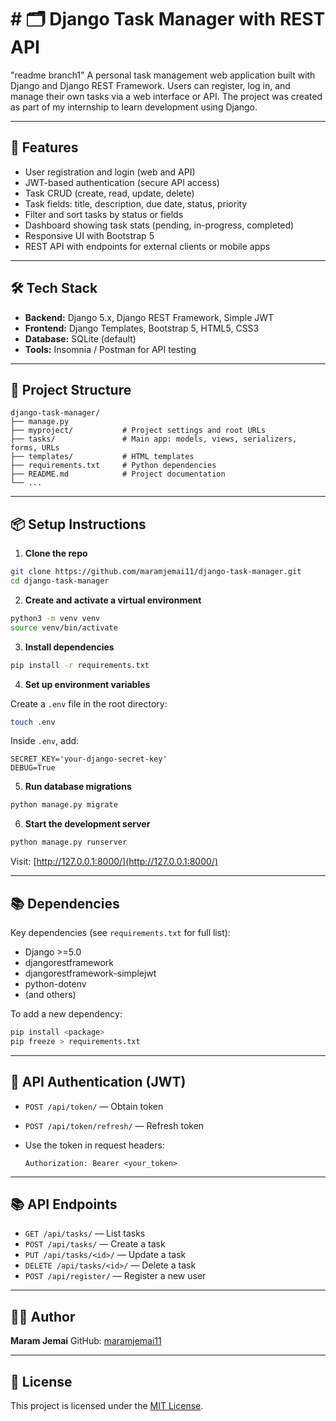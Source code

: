 # # 🗂️ Django Task Manager with REST API
"readme branch1"
A personal task management web application built with Django and Django REST Framework. Users can register, log in, and manage their own tasks via a web interface or API. The project was created as part of my internship to learn development using Django.

---

## 🚀 Features

* User registration and login (web and API)
* JWT-based authentication (secure API access)
* Task CRUD (create, read, update, delete)
* Task fields: title, description, due date, status, priority
* Filter and sort tasks by status or fields
* Dashboard showing task stats (pending, in-progress, completed)
* Responsive UI with Bootstrap 5
* REST API with endpoints for external clients or mobile apps

---

## 🛠️ Tech Stack

* **Backend:** Django 5.x, Django REST Framework, Simple JWT
* **Frontend:** Django Templates, Bootstrap 5, HTML5, CSS3
* **Database:** SQLite (default)
* **Tools:** Insomnia / Postman for API testing

---

## 📁 Project Structure

```
django-task-manager/
├── manage.py
├── myproject/           # Project settings and root URLs
├── tasks/               # Main app: models, views, serializers, forms, URLs
├── templates/           # HTML templates
├── requirements.txt     # Python dependencies
├── README.md            # Project documentation
└── ...
```

---

## 📦 Setup Instructions

1. **Clone the repo**

```bash
git clone https://github.com/maramjemai11/django-task-manager.git
cd django-task-manager
```

2. **Create and activate a virtual environment**

```bash
python3 -m venv venv
source venv/bin/activate
```

3. **Install dependencies**

```bash
pip install -r requirements.txt
```

4. **Set up environment variables**

Create a `.env` file in the root directory:

```bash
touch .env
```

Inside `.env`, add:

```env
SECRET_KEY='your-django-secret-key'
DEBUG=True
```

5. **Run database migrations**

```bash
python manage.py migrate
```

6. **Start the development server**

```bash
python manage.py runserver
```

Visit: [http://127.0.0.1:8000/](http://127.0.0.1:8000/)

---

## 📚 Dependencies

Key dependencies (see `requirements.txt` for full list):
- Django >=5.0
- djangorestframework
- djangorestframework-simplejwt
- python-dotenv
- (and others)

To add a new dependency:
```bash
pip install <package>
pip freeze > requirements.txt
```

---

## 🔐 API Authentication (JWT)

* `POST /api/token/` — Obtain token
* `POST /api/token/refresh/` — Refresh token
* Use the token in request headers:

  ```
  Authorization: Bearer <your_token>
  ```

---

## 📚 API Endpoints

* `GET /api/tasks/` — List tasks
* `POST /api/tasks/` — Create a task
* `PUT /api/tasks/<id>/` — Update a task
* `DELETE /api/tasks/<id>/` — Delete a task
* `POST /api/register/` — Register a new user

---

## 🙋‍♀️ Author

**Maram Jemai**
GitHub: [maramjemai11](https://github.com/maramjemai11)

---

## 📝 License

This project is licensed under the [MIT License](LICENSE).
